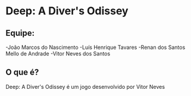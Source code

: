 # Deep: A Diver's Odissey
## Equipe:
  -João Marcos do Nascimento
  -Luís Henrique Tavares
  -Renan dos Santos Mello de Andrade
  -Vitor Neves dos Santos
## O que é?
<p>Deep: A Diver's Odissey é um jogo desenvolvido por Vitor Neves</p>
